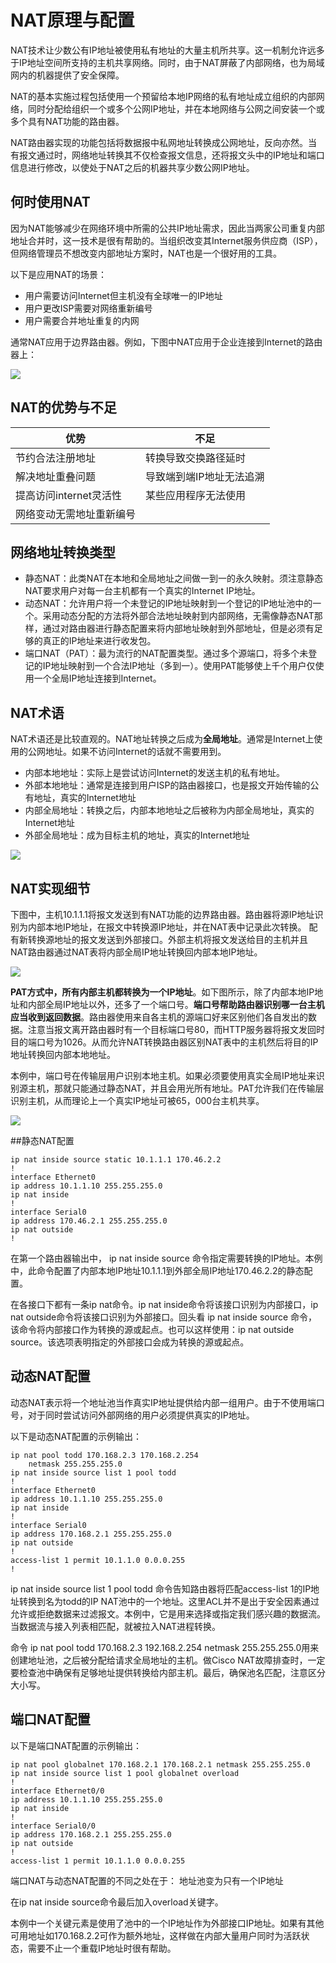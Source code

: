 # NAT原理与配置

NAT技术让少数公有IP地址被使用私有地址的大量主机所共享。这一机制允许远多于IP地址空间所支持的主机共享网络。同时，由于NAT屏蔽了内部网络，也为局域网内的机器提供了安全保障。

NAT的基本实施过程包括使用一个预留给本地IP网络的私有地址成立组织的内部网络，同时分配给组织一个或多个公网IP地址，并在本地网络与公网之间安装一个或多个具有NAT功能的路由器。

NAT路由器实现的功能包括将数据报中私网地址转换成公网地址，反向亦然。当有报文通过时，网络地址转换其不仅检查报文信息，还将报文头中的IP地址和端口信息进行修改，以使处于NAT之后的机器共享少数公网IP地址。

## 何时使用NAT
因为NAT能够减少在网络环境中所需的公共IP地址需求，因此当两家公司重复内部地址合并时，这一技术是很有帮助的。当组织改变其Internet服务供应商（ISP），但网络管理员不想改变内部地址方案时，NAT也是一个很好用的工具。

以下是应用NAT的场景：

* 用户需要访问Internet但主机没有全球唯一的IP地址
* 用户更改ISP需要对网络重新编号
* 用户需要合并地址重复的内网

通常NAT应用于边界路由器。例如，下图中NAT应用于企业连接到Internet的路由器上：

![](pics/bn015_0.png)

## NAT的优势与不足
| 优势 | 不足 |
|------|------|
| 节约合法注册地址 | 转换导致交换路径延时 |
| 解决地址重叠问题 | 导致端到端IP地址无法追溯 |
| 提高访问internet灵活性 | 某些应用程序无法使用 |
| 网络变动无需地址重新编号 |  |

## 网络地址转换类型

* 静态NAT：此类NAT在本地和全局地址之间做一到一的永久映射。须注意静态NAT要求用户对每一台主机都有一个真实的Internet IP地址。
* 动态NAT：允许用户将一个未登记的IP地址映射到一个登记的IP地址池中的一个。采用动态分配的方法将外部合法地址映射到内部网络，无需像静态NAT那样，通过对路由器进行静态配置来将内部地址映射到外部地址，但是必须有足够的真正的IP地址来进行收发包。
* 端口NAT（PAT）：最为流行的NAT配置类型。通过多个源端口，将多个未登记的IP地址映射到一个合法IP地址（多到一）。使用PAT能够使上千个用户仅使用一个全局IP地址连接到Internet。

## NAT术语

NAT术语还是比较直观的。NAT地址转换之后成为**全局地址**。通常是Internet上使用的公网地址。如果不访问Internet的话就不需要用到。

* 内部本地地址：实际上是尝试访问Internet的发送主机的私有地址。
* 外部本地地址：通常是连接到用户ISP的路由器接口，也是报文开始传输的公有地址，真实的Internet地址
* 内部全局地址：转换之后，内部本地地址之后被称为内部全局地址，真实的Internet地址
* 外部全局地址：成为目标主机的地址，真实的Internet地址

![](pics/bn015_1.png)

## NAT实现细节

下图中，主机10.1.1.1将报文发送到有NAT功能的边界路由器。路由器将源IP地址识别为内部本地IP地址，在报文中转换源IP地址，并在NAT表中记录此次转换。
配有新转换源地址的报文发送到外部接口。外部主机将报文发送给目的主机并且NAT路由器通过NAT表将内部全局IP地址转换回内部本地IP地址。

![](pics/bn015_2.png)

**PAT方式中，所有内部主机都转换为一个IP地址**。如下图所示，除了内部本地IP地址和内部全局IP地址以外，还多了一个端口号。**端口号帮助路由器识别哪一台主机应当收到返回数据**。路由器使用来自各主机的源端口好来区别他们各自发出的数据。注意当报文离开路由器时有一个目标端口号80，而HTTP服务器将报文发回时目的端口号为1026。从而允许NAT转换路由器区别NAT表中的主机然后将目的IP地址转换回内部本地地址。

本例中，端口号在传输层用户识别本地主机。如果必须要使用真实全局IP地址来识别源主机，那就只能通过静态NAT，并且会用光所有地址。PAT允许我们在传输层识别主机，从而理论上一个真实IP地址可被65，000台主机共享。

![](pics/bn015_3.png)

##静态NAT配置

	ip nat inside source static 10.1.1.1 170.46.2.2
	!
	interface Ethernet0
	ip address 10.1.1.10 255.255.255.0
	ip nat inside
	!
	interface Serial0
	ip address 170.46.2.1 255.255.255.0
	ip nat outside
	!

在第一个路由器输出中， ip nat inside source 命令指定需要转换的IP地址。本例中，此命令配置了内部本地IP地址10.1.1.1到外部全局IP地址170.46.2.2的静态配置。

在各接口下都有一条ip nat命令。ip nat inside命令将该接口识别为内部接口，ip nat outside命令将该接口识别为外部接口。回头看 ip nat inside source 命令，该命令将内部接口作为转换的源或起点。也可以这样使用：ip nat outside source。该选项表明指定的外部接口会成为转换的源或起点。

## 动态NAT配置
动态NAT表示将一个地址池当作真实IP地址提供给内部一组用户。由于不使用端口号，对于同时尝试访问外部网络的用户必须提供真实的IP地址。

以下是动态NAT配置的示例输出：

	ip nat pool todd 170.168.2.3 170.168.2.254
	    netmask 255.255.255.0
	ip nat inside source list 1 pool todd
	!
	interface Ethernet0
	ip address 10.1.1.10 255.255.255.0
	ip nat inside
	!
	interface Serial0
	ip address 170.168.2.1 255.255.255.0
	ip nat outside
	!
	access-list 1 permit 10.1.1.0 0.0.0.255
	!
ip nat inside source list 1 pool todd 命令告知路由器将匹配access-list 1的IP地址转换到名为todd的IP NAT池中的一个地址。这里ACL并不是出于安全因素通过允许或拒绝数据来过滤报文。本例中，它是用来选择或指定我们感兴趣的数据流。当数据流与接入列表相匹配，就被拉入NAT进程转换。

命令 ip nat pool todd 170.168.2.3 192.168.2.254 netmask 255.255.255.0用来创建地址池，之后被分配给请求全局地址的主机。做Cisco NAT故障排查时，一定要检查池中确保有足够地址提供转换给内部主机。最后，确保池名匹配，注意区分大小写。

## 端口NAT配置
以下是端口NAT配置的示例输出：

	ip nat pool globalnet 170.168.2.1 170.168.2.1 netmask 255.255.255.0
	ip nat inside source list 1 pool globalnet overload
	!
	interface Ethernet0/0
	ip address 10.1.1.10 255.255.255.0
	ip nat inside
	!
	interface Serial0/0
	ip address 170.168.2.1 255.255.255.0
	ip nat outside
	!
	access-list 1 permit 10.1.1.0 0.0.0.255

端口NAT与动态NAT配置的不同之处在于：
地址池变为只有一个IP地址

在ip nat inside source命令最后加入overload关键字。

本例中一个关键元素是使用了池中的一个IP地址作为外部接口IP地址。如果有其他可用地址如170.168.2.2可作为额外地址，这样做在内部大量用户同时为活跃状态，需要不止一个重载IP地址时很有帮助。

